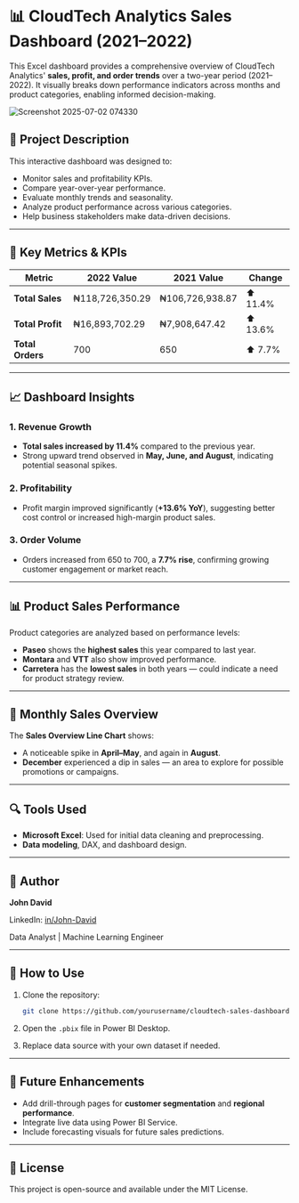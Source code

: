 # 📊 CloudTech Analytics Sales Dashboard (2021–2022)

This Excel dashboard provides a comprehensive overview of CloudTech Analytics' **sales, profit, and order trends** over a two-year period (2021–2022). It visually breaks down performance indicators across months and product categories, enabling informed decision-making.

![Screenshot 2025-07-02 074330](https://github.com/user-attachments/assets/76768b84-ece6-4fa1-8e12-6c7e22e23274)

## 🚀 Project Description

This interactive dashboard was designed to:

* Monitor sales and profitability KPIs.
* Compare year-over-year performance.
* Evaluate monthly trends and seasonality.
* Analyze product performance across various categories.
* Help business stakeholders make data-driven decisions.

---

## 📌 Key Metrics & KPIs

| Metric           | 2022 Value      | 2021 Value      | Change   |
| ---------------- | --------------- | --------------- | -------- |
| **Total Sales**  | ₦118,726,350.29 | ₦106,726,938.87 | ⬆️ 11.4% |
| **Total Profit** | ₦16,893,702.29  | ₦7,908,647.42   | ⬆️ 13.6% |
| **Total Orders** | 700             | 650             | ⬆️ 7.7%  |

---

## 📈 Dashboard Insights

### 1. **Revenue Growth**

* **Total sales increased by 11.4%** compared to the previous year.
* Strong upward trend observed in **May, June, and August**, indicating potential seasonal spikes.

### 2. **Profitability**

* Profit margin improved significantly (**+13.6% YoY**), suggesting better cost control or increased high-margin product sales.

### 3. **Order Volume**

* Orders increased from 650 to 700, a **7.7% rise**, confirming growing customer engagement or market reach.

---

## 📊 Product Sales Performance

Product categories are analyzed based on performance levels:

* **Paseo** shows the **highest sales** this year compared to last year.
* **Montara** and **VTT** also show improved performance.
* **Carretera** has the **lowest sales** in both years — could indicate a need for product strategy review.

---

## 📅 Monthly Sales Overview

The **Sales Overview Line Chart** shows:

* A noticeable spike in **April–May**, and again in **August**.
* **December** experienced a dip in sales — an area to explore for possible promotions or campaigns.

---

## 🔍 Tools Used
* **Microsoft Excel**: Used for initial data cleaning and preprocessing.
* **Data modeling**, DAX, and dashboard design.
---

## 👤 Author

**John David**

LinkedIn: [in/John-David](https://www.linkedin.com/in/john-david)

Data Analyst | Machine Learning Engineer

---

## 📁 How to Use

1. Clone the repository:

   ```bash
   git clone https://github.com/yourusername/cloudtech-sales-dashboard.git
   ```

2. Open the `.pbix` file in Power BI Desktop.

3. Replace data source with your own dataset if needed.

---

## 📌 Future Enhancements

* Add drill-through pages for **customer segmentation** and **regional performance**.
* Integrate live data using Power BI Service.
* Include forecasting visuals for future sales predictions.

---

## 📜 License

This project is open-source and available under the MIT License.
